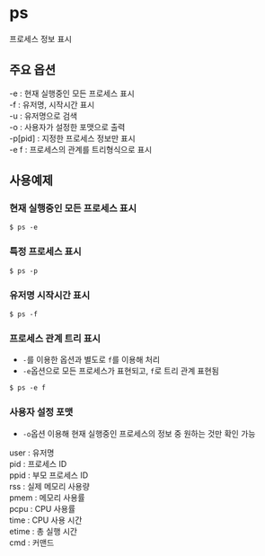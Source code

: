 ps
===
프로세스 정보 표시  
  
## 주요 옵션  
-e : 현재 실행중인 모든 프로세스 표시  
-f : 유저명, 시작시간 표시  
-u : 유저명으로 검색  
-o : 사용자가 설정한 포맷으로 출력  
-p[pid] : 지정한 프로세스 정보만 표시  
-e f : 프로세스의 관계를 트리형식으로 표시  
  
## 사용예제  
### 현재 실행중인 모든 프로세스 표시  
```
$ ps -e
```

### 특정 프로세스 표시  
```
$ ps -p
```

### 유저명 시작시간 표시  
```
$ ps -f
```

### 프로세스 관계 트리 표시  
- ```-```를 이용한 옵션과 별도로 ```f```를 이용해 처리  
- ```-e```옵션으로 모든 프로세스가 표현되고, ```f```로 트리 관계 표현됨  

```
$ ps -e f
```

### 사용자 설정 포맷  
- ```-o```옵션 이용해 현재 실행중인 프로세스의 정보 중 원하는 것만 확인 가능  

user : 유저명  
pid	: 프로세스 ID  
ppid : 부모 프로세스 ID  
rss	: 실제 메모리 사용량  
pmem : 메모리 사용률  
pcpu : CPU 사용률  
time : CPU 사용 시간  
etime : 총 실행 시간  
cmd	: 커맨드  
  
